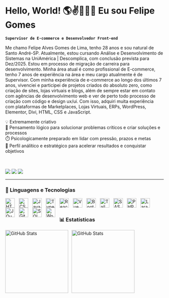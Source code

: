# Hello, World! 🌎✌️🧔🏻‍♂️ Eu sou Felipe Gomes

**`Supervisor de E-commerce e Desenvolvedor Front-end`**

Me chamo Felipe Alves Gomes de Lima, tenho 28 anos e sou natural de Santo André-SP. Atualmente, estou cursando Análise e Desenvolvimento de Sistemas na UniAmérica | Descomplica, com conclusão prevista para Dez/2025.
Estou em processo de migração de carreira para desenvolvimento. Minha área atual é como profissional de E-commerce, tenho 7 anos de experiência na área e meu cargo atualmente é de Supervisor. Com minha experiência de e-commerce ao longo dos últimos 7 anos, vivenciei e participei de projetos criados do absoluto zero, como criação de sites, lojas virtuais e blogs, além de sempre estar em contato com agências de desenvolvimento web e ver de perto todo processo de criação com código e design ux/ui. Com isso, adquiri muita experiência com plataformas de Marketplaces, Lojas Virtuais, ERPs, WordPress, Elementor, Divi, HTML, CSS e JavaScript.

💡 Extremamente criativo<br>
🧠 Pensamento lógico para solucionar problemas críticos e criar soluções e processos<br>
⏱️ Psicologicamente preparado em lidar com pressão, prazos e metas<br>
🎯 Perfil análítico e estratégico para acelerar resultados e conquistar objetivos<br>

<br/>
<br/>

<div align="left"> 
  <a href="https://instagram.com/cla.codes" target="_blank"><img src="https://img.shields.io/badge/-Instagram-%23E4405F?style=for-the-badge&logo=instagram&logoColor=white" target="_blank"></a>
  <a href = "mailto:felipe.agomesdelima@gmail.com"><img src="https://img.shields.io/badge/-Gmail-%23333?style=for-the-badge&logo=gmail&logoColor=white" target="_blank"></a>
  <a href="https://www.linkedin.com/in/imfelipegomes/" target="_blank"><img src="https://img.shields.io/badge/-LinkedIn-%230077B5?style=for-the-badge&logo=linkedin&logoColor=white" target="_blank"></a> 

---

### 🤖 Linguagens e Tecnologias

<img 
    align="left" 
    alt="HTML"
    title="HTML" 
    width="30px" 
    style="padding-right: 10px;" 
    src="https://cdn.jsdelivr.net/gh/devicons/devicon@latest/icons/html5/html5-original.svg" 
/>

<img 
    align="left" 
    alt="CSS" 
    title="CSS"
    width="30px" 
    style="padding-right: 10px;" 
    src="https://cdn.jsdelivr.net/gh/devicons/devicon@latest/icons/css3/css3-original.svg" 
/>

<img 
    align="left" 
    alt="JavaScript" 
    title="JavaScript"
    width="30px" 
    style="padding-right: 10px;" 
    src="https://cdn.jsdelivr.net/gh/devicons/devicon@latest/icons/javascript/javascript-original.svg"
/>

<img 
    align="left" 
    alt="TypeScript"
    title="TypeScript" 
    width="30px" 
    style="padding-right: 10px;" 
    src="https://cdn.jsdelivr.net/gh/devicons/devicon@latest/icons/typescript/typescript-original.svg" 
/>

<img 
    align="left" 
    alt="React"
    title="React" 
    width="30px" 
    style="padding-right: 10px;" 
    src="https://cdn.jsdelivr.net/gh/devicons/devicon@latest/icons/react/react-original.svg" 
/>

<img
    align="left" 
    alt="Vue" 
    title="Vue"
    width="30px" 
    style="padding-right: 10px;"
    src="https://cdn.jsdelivr.net/gh/devicons/devicon@latest/icons/vuejs/vuejs-original.svg"
/>

<img 
    align="left" 
    alt="Bootstrap"
    title="Bootstrap" 
    width="30px" 
    style="padding-right: 10px;" 
    src="https://cdn.jsdelivr.net/gh/devicons/devicon@latest/icons/bootstrap/bootstrap-original.svg" 
/>

<img 
    align="left" 
    alt="Tailwind" 
    title="Tailwind"
    width="30px" 
    style="padding-right: 10px;" 
    src="https://cdn.jsdelivr.net/gh/devicons/devicon@latest/icons/tailwindcss/tailwindcss-original.svg" 
/>

<img 
    align="left" 
    alt="SASS" 
    title="SASS"
    width="30px" 
    style="padding-right: 10px;" 
    src="https://cdn.jsdelivr.net/gh/devicons/devicon@latest/icons/sass/sass-original.svg" 
/>

<img 
    align="left" 
    alt="PHP" 
    title="PHP"
    width="30px" 
    style="padding-right: 10px;" 
    src="https://cdn.jsdelivr.net/gh/devicons/devicon@latest/icons/php/php-original.svg" 
/>

<img 
    align="left" 
    alt="Laravel" 
    title="Laravel"
    width="30px" 
    style="padding-right: 10px;" 
    src="https://cdn.jsdelivr.net/gh/devicons/devicon@latest/icons/laravel/laravel-original.svg" 
/>

<img 
    align="left" 
    alt="JQuery" 
    title="JQuery"
    width="30px" 
    style="padding-right: 10px;" 
    src="https://cdn.jsdelivr.net/gh/devicons/devicon@latest/icons/jquery/jquery-original.svg" 
/>

<img 
    align="left" 
    alt="Git" 
    title="Git"
    width="30px" 
    style="padding-right: 10px;" 
    src="https://cdn.jsdelivr.net/gh/devicons/devicon@latest/icons/git/git-original.svg" 
/>

<img 
    align="left" 
    alt="SQL" 
    title="SQL"
    width="30px" 
    style="padding-right: 10px;" 
    src="https://cdn.jsdelivr.net/gh/devicons/devicon@latest/icons/azuresqldatabase/azuresqldatabase-original.svg" 
/>

<img
    align="left" 
    alt="WordPress" 
    title="WordPress"
    width="30px" 
    style="padding-right: 10px;"
    src="https://cdn.jsdelivr.net/gh/devicons/devicon@latest/icons/wordpress/wordpress-plain.svg"
/>

<br/>
<br/>

### 📊 Estatísticas

<p>
  <img 
    align="left" 
    alt="GitHub Stats" 
    height="200" 
    style="padding-right: 8px;" 
    src="https://github-readme-stats.vercel.app/api?username=imfelipegomes&show_icons=true&theme=highcontrast&include_all_commits=true&locale=pt-br" 
  />

<img 
      align="left" 
      alt="GitHub Stats" 
      height="200" 
      src="https://github-readme-stats.vercel.app/api/top-langs/?username=imfelipegomes&theme=highcontrast&layout=compact&custom_title=Tecnologias&langs_count=9" 
  />

</p>
